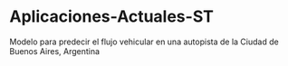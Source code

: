 # Aplicaciones-Actuales-ST
Modelo para predecir el flujo vehicular en una autopista de la Ciudad de Buenos Aires, Argentina
